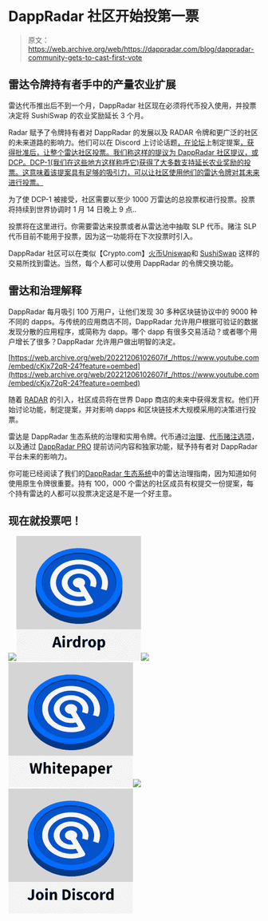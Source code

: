 # DappRadar 社区开始投第一票

> 原文：<https://web.archive.org/web/https://dappradar.com/blog/dappradar-community-gets-to-cast-first-vote>

## 雷达令牌持有者手中的产量农业扩展

雷达代币推出后不到一个月，DappRadar 社区现在必须将代币投入使用，并投票决定将 SushiSwap 的农业奖励延长 3 个月。

Radar 赋予了令牌持有者对 DappRadar 的发展以及 RADAR 令牌和更广泛的社区的未来道路的影响力。他们可以在 Discord 上讨论话题[，在论坛](https://web.archive.org/web/20221206102607/https://www.discord.gg/dappradar)上制定提案[，获得批准后，让整个雷达社区投票。我们称这样的提议为 DappRadar 社区提议，或 DCP。DCP-1(我们在这些地方这样称呼它)获得了大多数支持延长农业奖励的投票。这意味着该提案具有足够的吸引力，可以让社区使用他们的雷达令牌对其未来进行投票。](https://web.archive.org/web/20221206102607/https://forum.dappradar.com/t/dappradar-community-proposal-dcp-template/28)

为了使 DCP-1 被接受，社区需要以至少 1000 万雷达的总投票权进行投票。投票将持续到世界协调时 1 月 14 日晚上 9 点..

投票将在这里进行。你需要雷达来投票或者从雷达池中抽取 SLP 代币。赌注 SLP 代币目前不能用于投票，因为这一功能将在下次投票时引入。

DappRadar 社区可以在类似【Crypto.com】[火币](https://web.archive.org/web/20221206102607/https://www.huobi.com/en-us/exchange/radar_usdt/)[Uniswap](https://web.archive.org/web/20221206102607/https://info.uniswap.org/#/tokens/0x44709a920fccf795fbc57baa433cc3dd53c44dbe)和 [SushiSwap](https://web.archive.org/web/20221206102607/https://app.sushi.com/swap?inputCurrency=0x44709a920fccf795fbc57baa433cc3dd53c44dbe&outputCurrency=ETH) 这样的交易所找到雷达。当然，每个人都可以使用 DappRadar 的令牌交换功能。

## 雷达和治理解释

DappRadar 每月吸引 100 万用户，让他们发现 30 多种区块链协议中的 9000 种不同的 dapps。与传统的应用商店不同，DappRadar 允许用户根据可验证的数据发现分散的应用程序，或简称为 dapp。哪个 dapp 有很多交易活动？或者哪个用户增长了很多？DappRadar 允许用户做出明智的决定。

[https://web.archive.org/web/20221206102607if_/https://www.youtube.com/embed/cKjx72qR-24?feature=oembed](https://web.archive.org/web/20221206102607if_/https://www.youtube.com/embed/cKjx72qR-24?feature=oembed)

随着 [RADAR](https://web.archive.org/web/20221206102607/https://dappradar.com/hub/token/eth/RADAR?from=0x44709a920fccf795fbc57baa433cc3dd53c44dbe) 的引入，社区成员将在世界 Dapp 商店的未来中获得发言权。他们开始讨论功能，制定提案，并对影响 dapps 和区块链技术大规模采用的决策进行投票。

雷达是 DappRadar 生态系统的治理和实用令牌。代币通过[治理](https://web.archive.org/web/20221206102607/https://dappradar.com/token/governance)、[代币赌注选项](https://web.archive.org/web/20221206102607/https://dappradar.com/token/staking)，以及通过 [DappRadar PRO](https://web.archive.org/web/20221206102607/https://dappradar.com/token/pro) 提前访问内容和独家功能，赋予持有者对 DappRadar 平台未来的影响力。

你可能已经阅读了我们的[DappRadar 生态系统](https://web.archive.org/web/20221206102607/https://dappradar.com/blog/radar-governance-in-the-dappradar-ecosystem)中的雷达治理指南，因为知道如何使用原生令牌很重要。持有 100，000 个雷达的社区成员有权提交一份提案，每个持有雷达的人都可以投票决定这是不是一个好主意。

## 现在就投票吧！

[](https://web.archive.org/web/20221206102607/https://dappradar.com/token/airdrop)[![](img/87befc4a1e42119d30e207f259589417.png)<picture>![](img/43d9cac5bc9bce11fe5758ade33fbfb7.png)</picture>](https://web.archive.org/web/20221206102607/https://dappradar.com/token/airdrop)[](https://web.archive.org/web/20221206102607/https://docs.dappradar.com/v/radar-token/radar-tokenomics )[![](img/87befc4a1e42119d30e207f259589417.png)<picture>![](img/f59496e14516f0a798cc61563672d7ad.png)</picture>](https://web.archive.org/web/20221206102607/https://docs.dappradar.com/v/radar-token/radar-tokenomics )[](https://web.archive.org/web/20221206102607/https://discord.gg/dappradar)[![](img/87befc4a1e42119d30e207f259589417.png)<picture>![](img/53e17798e267ef39ee38a1e6d62da830.png)</picture>](https://web.archive.org/web/20221206102607/https://discord.gg/dappradar)
